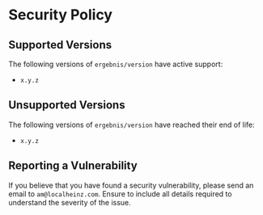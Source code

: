 # Security Policy

## Supported Versions

The following versions of `ergebnis/version` have active support:

- `x.y.z`

## Unsupported Versions

The following versions of `ergebnis/version` have reached their end of life:

- `x.y.z`

## Reporting a Vulnerability

If you believe that you have found a security vulnerability, please send an email to `am@localheinz.com`. Ensure to include all details required to understand the severity of the issue.

